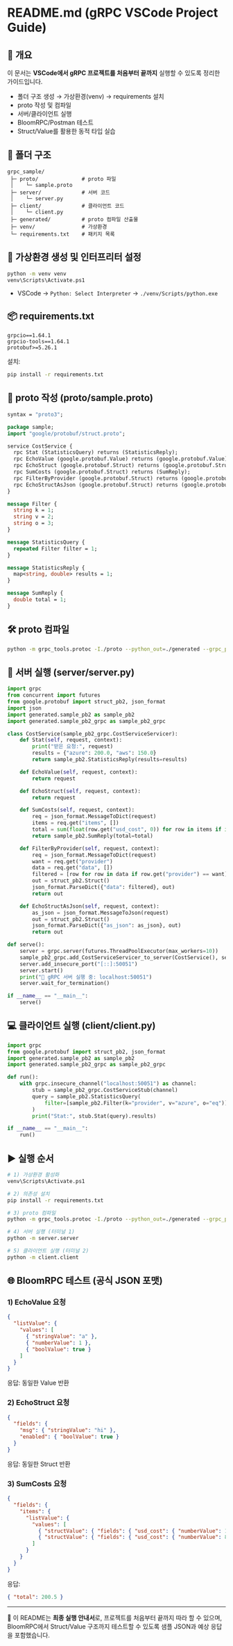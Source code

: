 # README.md (gRPC VSCode Project Guide)

## 📘 개요
이 문서는 **VSCode에서 gRPC 프로젝트를 처음부터 끝까지** 실행할 수 있도록 정리한 가이드입니다.  
- 폴더 구조 생성 → 가상환경(venv) → requirements 설치  
- proto 작성 및 컴파일  
- 서버/클라이언트 실행  
- BloomRPC/Postman 테스트  
- Struct/Value를 활용한 동적 타입 실습  

## 📂 폴더 구조
```
grpc_sample/
 ├─ proto/              # proto 파일
 │    └─ sample.proto
 ├─ server/             # 서버 코드
 │    └─ server.py
 ├─ client/             # 클라이언트 코드
 │    └─ client.py
 ├─ generated/          # proto 컴파일 산출물
 ├─ venv/               # 가상환경
 └─ requirements.txt    # 패키지 목록
```

## 🔧 가상환경 생성 및 인터프리터 설정
```bash
python -m venv venv
venv\Scripts\Activate.ps1
```
- VSCode → `Python: Select Interpreter` → `./venv/Scripts/python.exe`

## 📦 requirements.txt
```text
grpcio==1.64.1
grpcio-tools==1.64.1
protobuf>=5.26.1
```
설치:
```bash
pip install -r requirements.txt
```

## 📑 proto 작성 (proto/sample.proto)
```proto
syntax = "proto3";

package sample;
import "google/protobuf/struct.proto";

service CostService {
  rpc Stat (StatisticsQuery) returns (StatisticsReply);
  rpc EchoValue (google.protobuf.Value) returns (google.protobuf.Value);
  rpc EchoStruct (google.protobuf.Struct) returns (google.protobuf.Struct);
  rpc SumCosts (google.protobuf.Struct) returns (SumReply);
  rpc FilterByProvider (google.protobuf.Struct) returns (google.protobuf.Struct);
  rpc EchoStructAsJson (google.protobuf.Struct) returns (google.protobuf.Struct);
}

message Filter {
  string k = 1;
  string v = 2;
  string o = 3;
}

message StatisticsQuery {
  repeated Filter filter = 1;
}

message StatisticsReply {
  map<string, double> results = 1;
}

message SumReply {
  double total = 1;
}
```

## 🛠 proto 컴파일
```bash
python -m grpc_tools.protoc -I./proto --python_out=./generated --grpc_python_out=./generated ./proto/sample.proto
```

## 🚀 서버 실행 (server/server.py)
```python
import grpc
from concurrent import futures
from google.protobuf import struct_pb2, json_format
import json
import generated.sample_pb2 as sample_pb2
import generated.sample_pb2_grpc as sample_pb2_grpc

class CostService(sample_pb2_grpc.CostServiceServicer):
    def Stat(self, request, context):
        print("받은 요청:", request)
        results = {"azure": 200.0, "aws": 150.0}
        return sample_pb2.StatisticsReply(results=results)

    def EchoValue(self, request, context):
        return request

    def EchoStruct(self, request, context):
        return request

    def SumCosts(self, request, context):
        req = json_format.MessageToDict(request)
        items = req.get("items", [])
        total = sum(float(row.get("usd_cost", 0)) for row in items if isinstance(row, dict))
        return sample_pb2.SumReply(total=total)

    def FilterByProvider(self, request, context):
        req = json_format.MessageToDict(request)
        want = req.get("provider")
        data = req.get("data", [])
        filtered = [row for row in data if row.get("provider") == want]
        out = struct_pb2.Struct()
        json_format.ParseDict({"data": filtered}, out)
        return out

    def EchoStructAsJson(self, request, context):
        as_json = json_format.MessageToJson(request)
        out = struct_pb2.Struct()
        json_format.ParseDict({"as_json": as_json}, out)
        return out

def serve():
    server = grpc.server(futures.ThreadPoolExecutor(max_workers=10))
    sample_pb2_grpc.add_CostServiceServicer_to_server(CostService(), server)
    server.add_insecure_port("[::]:50051")
    server.start()
    print("🚀 gRPC 서버 실행 중: localhost:50051")
    server.wait_for_termination()

if __name__ == "__main__":
    serve()
```

## 💻 클라이언트 실행 (client/client.py)
```python
import grpc
from google.protobuf import struct_pb2, json_format
import generated.sample_pb2 as sample_pb2
import generated.sample_pb2_grpc as sample_pb2_grpc

def run():
    with grpc.insecure_channel("localhost:50051") as channel:
        stub = sample_pb2_grpc.CostServiceStub(channel)
        query = sample_pb2.StatisticsQuery(
            filter=[sample_pb2.Filter(k="provider", v="azure", o="eq")]
        )
        print("Stat:", stub.Stat(query).results)

if __name__ == "__main__":
    run()
```

## ▶ 실행 순서
```bash
# 1) 가상환경 활성화
venv\Scripts\Activate.ps1

# 2) 의존성 설치
pip install -r requirements.txt

# 3) proto 컴파일
python -m grpc_tools.protoc -I./proto --python_out=./generated --grpc_python_out=./generated ./proto/sample.proto

# 4) 서버 실행 (터미널 1)
python -m server.server

# 5) 클라이언트 실행 (터미널 2)
python -m client.client
```

## 🌐 BloomRPC 테스트 (공식 JSON 포맷)

### 1) EchoValue 요청
```json
{
  "listValue": {
    "values": [
      { "stringValue": "a" },
      { "numberValue": 1 },
      { "boolValue": true }
    ]
  }
}
```
응답: 동일한 Value 반환

### 2) EchoStruct 요청
```json
{
  "fields": {
    "msg": { "stringValue": "hi" },
    "enabled": { "boolValue": true }
  }
}
```
응답: 동일한 Struct 반환

### 3) SumCosts 요청
```json
{
  "fields": {
    "items": {
      "listValue": {
        "values": [
          { "structValue": { "fields": { "usd_cost": { "numberValue": 120.5 } } } },
          { "structValue": { "fields": { "usd_cost": { "numberValue": 80 } } } }
        ]
      }
    }
  }
}
```
응답:
```json
{ "total": 200.5 }
```

---

📌 이 README는 **최종 실행 안내서**로, 프로젝트를 처음부터 끝까지 따라 할 수 있으며, BloomRPC에서 Struct/Value 구조까지 테스트할 수 있도록 샘플 JSON과 예상 응답을 포함했습니다.
